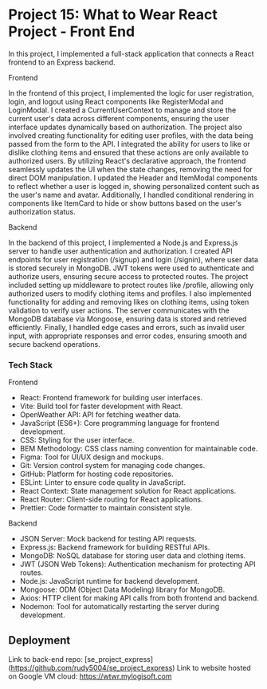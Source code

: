 # Project 15: What to Wear React Project - Front End

In this project, I implemented a full-stack application that connects a React frontend to an Express backend.

Frontend

In the frontend of this project, I implemented the logic for user registration, login, and logout using React components like RegisterModal and LoginModal. I created a CurrentUserContext to manage and store the current user's data across different components, ensuring the user interface updates dynamically based on authorization. The project also involved creating functionality for editing user profiles, with the data being passed from the form to the API. I integrated the ability for users to like or dislike clothing items and ensured that these actions are only available to authorized users. By utilizing React's declarative approach, the frontend seamlessly updates the UI when the state changes, removing the need for direct DOM manipulation. I updated the Header and ItemModal components to reflect whether a user is logged in, showing personalized content such as the user's name and avatar. Additionally, I handled conditional rendering in components like ItemCard to hide or show buttons based on the user's authorization status.

Backend

In the backend of this project, I implemented a Node.js and Express.js server to handle user authentication and authorization. I created API endpoints for user registration (/signup) and login (/signin), where user data is stored securely in MongoDB. JWT tokens were used to authenticate and authorize users, ensuring secure access to protected routes. The project included setting up middleware to protect routes like /profile, allowing only authorized users to modify clothing items and profiles. I also implemented functionality for adding and removing likes on clothing items, using token validation to verify user actions. The server communicates with the MongoDB database via Mongoose, ensuring data is stored and retrieved efficiently. Finally, I handled edge cases and errors, such as invalid user input, with appropriate responses and error codes, ensuring smooth and secure backend operations.

### Tech Stack

Frontend

- React: Frontend framework for building user interfaces.
- Vite: Build tool for faster development with React.
- OpenWeather API: API for fetching weather data.
- JavaScript (ES6+): Core programming language for frontend development.
- CSS: Styling for the user interface.
- BEM Methodology: CSS class naming convention for maintainable code.
- Figma: Tool for UI/UX design and mockups.
- Git: Version control system for managing code changes.
- GitHub: Platform for hosting code repositories.
- ESLint: Linter to ensure code quality in JavaScript.
- React Context: State management solution for React applications.
- React Router: Client-side routing for React applications.
- Prettier: Code formatter to maintain consistent style.

Backend

- JSON Server: Mock backend for testing API requests.
- Express.js: Backend framework for building RESTful APIs.
- MongoDB: NoSQL database for storing user data and clothing items.
- JWT (JSON Web Tokens): Authentication mechanism for protecting API routes.
- Node.js: JavaScript runtime for backend development.
- Mongoose: ODM (Object Data Modeling) library for MongoDB.
- Axios: HTTP client for making API calls from both frontend and backend.
- Nodemon: Tool for automatically restarting the server during development.

## Deployment

Link to back-end repo: [se_project_express] (https://github.com/rudy5004/se_project_express)
Link to website hosted on Google VM cloud: https://wtwr.mylogisoft.com
